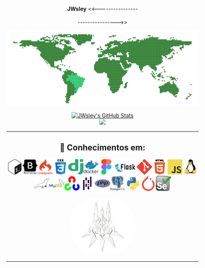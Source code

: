 <p align="center">
  <strong>JWsley</strong> <span><<</span>----------------<br>
  <img width="100" height="15" src="https://profile-counter.glitch.me/JWsley/count.svg" /><br>
  ----------------<span>>></span>
</p>

<p align="center">
  <img src="https://github.com/JWsley/JWsley/blob/main/img/World-Map.svg" alt="worldMap"/>
</p>

<div align="center">
  <a href="https://app.lofi.co" target="_blank">
    <img height="150rem" width="300rem" alt="JWsley's GitHub Stats" src="https://awesome-github-stats.azurewebsites.net/user-stats/JWsley?cardType=github&theme=merko" />
  </a>

  <br/>

  <img src="https://github-readme-stats.vercel.app/api/top-langs/?username=JWsley&theme=merko&layout=compact&langs_count=10&hide_border=false" />
</div>

---

<h2 align="center">🧠 Conhecimentos em:</h2>

<div align="center" style="display: flex; flex-wrap: wrap; justify-content: center;">
  <a href="https://www.gnu.org/software/bash/" target="_blank"><img src="img/icons/gnu_bash-icon.svg" width="40" height="40"/></a>
  <a href="https://getbootstrap.com" target="_blank"><img src="img/icons/bootstrap-plain-wordmark.svg" width="40" height="40"/></a>
  <a href="https://codeigniter.com" target="_blank"><img src="img/icons/codeigniter.svg" width="40" height="40"/></a>
  <a href="https://www.w3schools.com/css/" target="_blank"><img src="img/icons/css3-original-wordmark.svg" width="40" height="40"/></a>
  <a href="https://www.djangoproject.com/" target="_blank"><img src="img/icons/django.svg" width="40" height="40"/></a>
  <a href="https://www.docker.com/" target="_blank"><img src="img/icons/docker-original-wordmark.svg" width="40" height="40"/></a>
  <a href="https://www.figma.com/" target="_blank"><img src="img/icons/figma-icon.svg" width="40" height="40"/></a>
  <a href="https://flask.palletsprojects.com/" target="_blank"><img src="img/icons/palletsprojects_flask-ar21.svg" width="60" height="40"/></a>
  <a href="https://git-scm.com/" target="_blank"><img src="img/icons/git-scm-icon.svg" width="40" height="40"/></a>
  <a href="https://www.w3.org/html/" target="_blank"><img src="img/icons/html5-original-wordmark.svg" width="40" height="40"/></a>
  <a href="https://developer.mozilla.org/en-US/docs/Web/JavaScript" target="_blank"><img src="img/icons/javascript-original.svg" width="40" height="40"/></a>
  <a href="https://www.linux.org/" target="_blank"><img src="img/icons/linux-original.svg" width="40" height="40"/></a>
  <a href="https://mariadb.org/" target="_blank"><img src="img/icons/mariadb-icon.svg" width="40" height="40"/></a>
  <a href="https://www.mysql.com/" target="_blank"><img src="img/icons/mysql-original-wordmark.svg" width="40" height="40"/></a>
  <a href="https://opencv.org/" target="_blank"><img src="img/icons/opencv-icon.svg" width="40" height="40"/></a>
  <a href="https://pandas.pydata.org/" target="_blank"><img src="img/icons/pandas-original.svg" width="40" height="40"/></a>
  <a href="https://www.php.net" target="_blank"><img src="img/icons/php-original.svg" width="40" height="40"/></a>
  <a href="https://www.postgresql.org" target="_blank"><img src="img/icons/postgresql-original-wordmark.svg" width="40" height="40"/></a>
  <a href="https://www.python.org" target="_blank"><img src="img/icons/python-original.svg" width="40" height="40"/></a>
  <a href="https://pytorch.org/" target="_blank"><img src="img/icons/pytorch-icon.svg" width="40" height="40"/></a>
  <a href="https://www.selenium.dev" target="_blank"><img src="img/icons/selenium-logo.svg" width="40" height="40"/></a>
</div>

<p align="center">
  <img alt="Yorhalogo" height="150" style="border-radius:80px;" src="img/yorhaLogo.gif">
</p>

---


